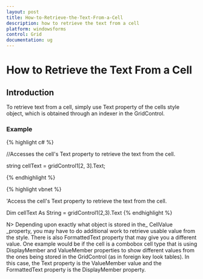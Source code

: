 ```yaml
---
layout: post
title: How-to-Retrieve-the-Text-From-a-Cell
description: how to retrieve the text from a cell
platform: windowsforms
control: Grid
documentation: ug
---
```


# How to Retrieve the Text From a Cell

## Introduction

To retrieve text from a cell, simply use Text property of the cells style object, which is obtained through an indexer in the GridControl.

### Example

{% highlight c# %}



//Accesses the cell's Text property to retrieve the text from the cell.

string cellText = gridControl1[2, 3].Text;

{% endhighlight  %}

{% highlight vbnet %}



'Access the cell's Text property to retrieve the text from the cell.

Dim cellText As String = gridControl1(2,3).Text
{% endhighlight  %}



N> Depending upon exactly what object is stored in the_ CellValue _property, you may have to do additional work to retrieve usable value from the style. There is also FormattedText property that may give you a different value. One example would be if the cell is a combobox cell type that is using DisplayMember and ValueMember properties to show different values from the ones being stored in the GridControl (as in foreign key look tables). In this case, the Text property is the ValueMember value and the FormattedText property is the DisplayMember property.

